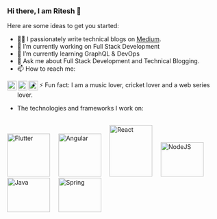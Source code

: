 ### Hi there, I am Ritesh 👋

Here are some ideas to get you started:

- 👨‍💻 I passionately write technical blogs on [Medium](https://medium.com/@sharmaritesh3312).
- 🔭 I’m currently working on Full Stack Development
- 🌱 I’m currently learning GraphQL & DevOps
- 💬 Ask me about Full Stack Development and Technical Blogging.
- 📫 How to reach me: 
<a href="https://twitter.com/sharma_ritesh33">
  <img align="left" alt="Twitter" width="22px" src="https://cdn.jsdelivr.net/npm/simple-icons@v3/icons/twitter.svg" /></a> <a href="https://www.linkedin.com/in/sharmaritesh33/">
  <img align="left" alt="LinkedIn" width="22px" src="https://cdn.jsdelivr.net/npm/simple-icons@v3/icons/linkedin.svg" /> <a href="https://github.com/ritesh-sharma33">
  <img align="left" alt="Github" width="22px" src="https://cdn.jsdelivr.net/npm/simple-icons@v3/icons/github.svg" /></a>

- ⚡ Fun fact: I am a music lover, cricket lover and a web series lover.

- The technologies and frameworks I work on:
<br />
<div style="display=flex;"> <img src="https://cdn.iconscout.com/icon/free/png-512/flutter-2038877-1720090.png" height="100" width="100" alt="Flutter" />&nbsp;&nbsp;&nbsp;&nbsp;&nbsp;<img src="https://angular.io/assets/images/logos/angular/angular.png" height="100" width="100" alt="Angular" />&nbsp;&nbsp;&nbsp;&nbsp;&nbsp;<img src="https://upload.wikimedia.org/wikipedia/commons/thumb/a/a7/React-icon.svg/800px-React-icon.svg.png" height="120" width="100" alt="React" />&nbsp;&nbsp;&nbsp;&nbsp;&nbsp;<img src="https://pluspng.com/img-png/nodejs-png-node-js-on-light-background-1843.png" height="80" width="100" alt="NodeJS" />&nbsp;&nbsp;&nbsp;&nbsp;&nbsp;<img src="https://logos-download.com/wp-content/uploads/2016/10/Java_logo_icon.png" height="80" width="100" alt="Java" />&nbsp;&nbsp;&nbsp;&nbsp;&nbsp;<img src="https://download.logo.wine/logo/Spring_Framework/Spring_Framework-Logo.wine.png" height="80" width="100" alt="Spring" />
</div>

